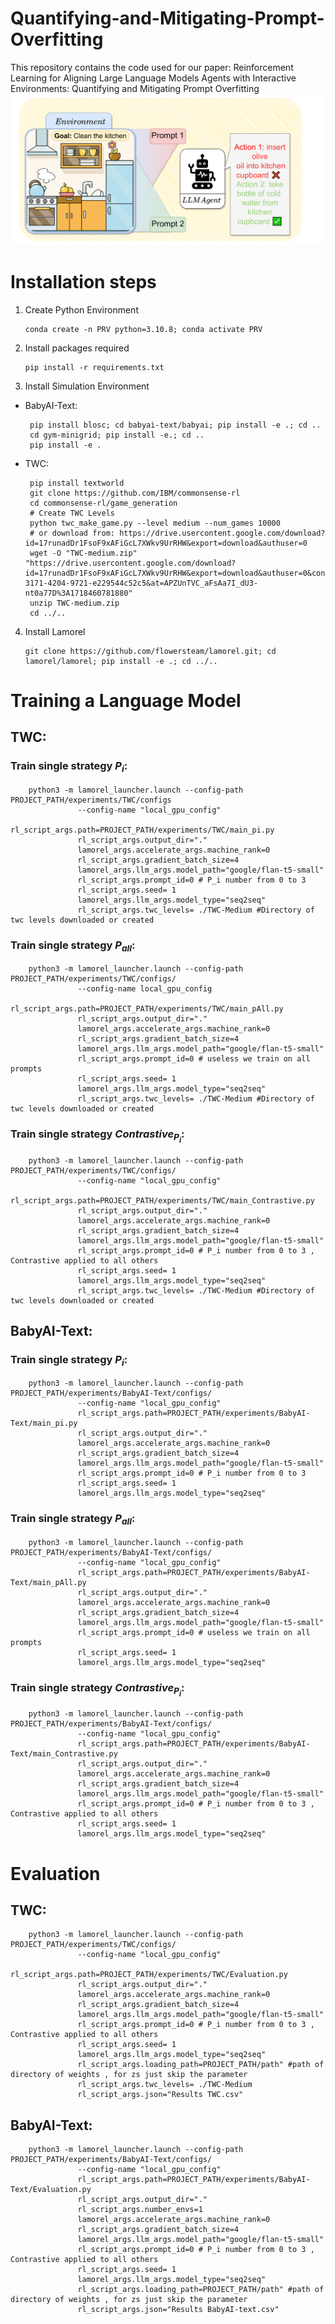 # Quantifying-and-Mitigating-Prompt-Overfitting
This repository contains the code used for our paper: Reinforcement Learning for Aligning Large Language Models Agents with Interactive Environments: Quantifying and Mitigating Prompt Overfitting
![screenshot](Figures.png)
# Installation steps
1. Create Python Environment
 
       conda create -n PRV python=3.10.8; conda activate PRV
2. Install packages required

       pip install -r requirements.txt
3. Install Simulation Environment
* BabyAI-Text:

       pip install blosc; cd babyai-text/babyai; pip install -e .; cd ..
       cd gym-minigrid; pip install -e.; cd ..
       pip install -e .
* TWC:

       pip install textworld
       git clone https://github.com/IBM/commonsense-rl
       cd commonsense-rl/game_generation
       # Create TWC Levels 
       python twc_make_game.py --level medium --num_games 10000
       # or download from: https://drive.usercontent.google.com/download?id=17runadDr1FsoF9xAFiGcL7XWkv9UrRHW&export=download&authuser=0
       wget -O "TWC-medium.zip" "https://drive.usercontent.google.com/download?id=17runadDr1FsoF9xAFiGcL7XWkv9UrRHW&export=download&authuser=0&confirm=t&uuid=a2c7fdc8-3171-4204-9721-e229544c52c5&at=APZUnTVC_aFsAa7I_dU3-nt0a77D%3A1718460781880"
       unzip TWC-medium.zip
       cd ../..
4. Install Lamorel

       git clone https://github.com/flowersteam/lamorel.git; cd lamorel/lamorel; pip install -e .; cd ../..
# Training a Language Model
## TWC:
### Train single strategy $P_i$:
        python3 -m lamorel_launcher.launch --config-path PROJECT_PATH/experiments/TWC/configs 
                   --config-name "local_gpu_config"        
                   rl_script_args.path=PROJECT_PATH/experiments/TWC/main_pi.py
                   rl_script_args.output_dir="." 
                   lamorel_args.accelerate_args.machine_rank=0 
                   rl_script_args.gradient_batch_size=4 
                   lamorel_args.llm_args.model_path="google/flan-t5-small"  
                   rl_script_args.prompt_id=0 # P_i number from 0 to 3 
                   rl_script_args.seed= 1   
                   lamorel_args.llm_args.model_type="seq2seq"
                   rl_script_args.twc_levels= ./TWC-Medium #Directory of twc levels downloaded or created
### Train single strategy $P_{all}$:
        python3 -m lamorel_launcher.launch --config-path PROJECT_PATH/experiments/TWC/configs/ 
                   --config-name local_gpu_config        
                   rl_script_args.path=PROJECT_PATH/experiments/TWC/main_pAll.py
                   rl_script_args.output_dir="." 
                   lamorel_args.accelerate_args.machine_rank=0 
                   rl_script_args.gradient_batch_size=4 
                   lamorel_args.llm_args.model_path="google/flan-t5-small"  
                   rl_script_args.prompt_id=0 # useless we train on all prompts 
                   rl_script_args.seed= 1   
                   lamorel_args.llm_args.model_type="seq2seq"
                   rl_script_args.twc_levels= ./TWC-Medium #Directory of twc levels downloaded or created
### Train single strategy $Contrastive_{P_i}$:
        python3 -m lamorel_launcher.launch --config-path PROJECT_PATH/experiments/TWC/configs/
                   --config-name "local_gpu_config"        
                   rl_script_args.path=PROJECT_PATH/experiments/TWC/main_Contrastive.py
                   rl_script_args.output_dir="." 
                   lamorel_args.accelerate_args.machine_rank=0 
                   rl_script_args.gradient_batch_size=4 
                   lamorel_args.llm_args.model_path="google/flan-t5-small"  
                   rl_script_args.prompt_id=0 # P_i number from 0 to 3 , Contrastive applied to all others
                   rl_script_args.seed= 1   
                   lamorel_args.llm_args.model_type="seq2seq"
                   rl_script_args.twc_levels= ./TWC-Medium #Directory of twc levels downloaded or created
## BabyAI-Text:
### Train single strategy $P_i$:
        python3 -m lamorel_launcher.launch --config-path PROJECT_PATH/experiments/BabyAI-Text/configs/ 
                   --config-name "local_gpu_config"        
                   rl_script_args.path=PROJECT_PATH/experiments/BabyAI-Text/main_pi.py
                   rl_script_args.output_dir="." 
                   lamorel_args.accelerate_args.machine_rank=0 
                   rl_script_args.gradient_batch_size=4 
                   lamorel_args.llm_args.model_path="google/flan-t5-small"  
                   rl_script_args.prompt_id=0 # P_i number from 0 to 3 
                   rl_script_args.seed= 1   
                   lamorel_args.llm_args.model_type="seq2seq"
### Train single strategy $P_{all}$:
        python3 -m lamorel_launcher.launch --config-path PROJECT_PATH/experiments/BabyAI-Text/configs/
                   --config-name "local_gpu_config"        
                   rl_script_args.path=PROJECT_PATH/experiments/BabyAI-Text/main_pAll.py
                   rl_script_args.output_dir="." 
                   lamorel_args.accelerate_args.machine_rank=0 
                   rl_script_args.gradient_batch_size=4 
                   lamorel_args.llm_args.model_path="google/flan-t5-small"  
                   rl_script_args.prompt_id=0 # useless we train on all prompts 
                   rl_script_args.seed= 1   
                   lamorel_args.llm_args.model_type="seq2seq"
### Train single strategy $Contrastive_{P_i}$:
        python3 -m lamorel_launcher.launch --config-path PROJECT_PATH/experiments/BabyAI-Text/configs/
                   --config-name "local_gpu_config"        
                   rl_script_args.path=PROJECT_PATH/experiments/BabyAI-Text/main_Contrastive.py
                   rl_script_args.output_dir="." 
                   lamorel_args.accelerate_args.machine_rank=0 
                   rl_script_args.gradient_batch_size=4 
                   lamorel_args.llm_args.model_path="google/flan-t5-small"  
                   rl_script_args.prompt_id=0 # P_i number from 0 to 3 , Contrastive applied to all others
                   rl_script_args.seed= 1   
                   lamorel_args.llm_args.model_type="seq2seq"
# Evaluation
## TWC:
        python3 -m lamorel_launcher.launch --config-path PROJECT_PATH/experiments/TWC/configs/
                   --config-name "local_gpu_config"        
                   rl_script_args.path=PROJECT_PATH/experiments/TWC/Evaluation.py
                   rl_script_args.output_dir="." 
                   lamorel_args.accelerate_args.machine_rank=0 
                   rl_script_args.gradient_batch_size=4 
                   lamorel_args.llm_args.model_path="google/flan-t5-small"  
                   rl_script_args.prompt_id=0 # P_i number from 0 to 3 , Contrastive applied to all others
                   rl_script_args.seed= 1   
                   lamorel_args.llm_args.model_type="seq2seq"
                   rl_script_args.loading_path=PROJECT_PATH/path" #path of directory of weights , for zs just skip the parameter
                   rl_script_args.twc_levels= ./TWC-Medium 
                   rl_script_args.json="Results TWC.csv" 
## BabyAI-Text:
        python3 -m lamorel_launcher.launch --config-path PROJECT_PATH/experiments/BabyAI-Text/configs/ 
                   --config-name "local_gpu_config"        
                   rl_script_args.path=PROJECT_PATH/experiments/BabyAI-Text/Evaluation.py
                   rl_script_args.output_dir="." 
                   rl_script_args.number_envs=1 
                   lamorel_args.accelerate_args.machine_rank=0 
                   rl_script_args.gradient_batch_size=4 
                   lamorel_args.llm_args.model_path="google/flan-t5-small"  
                   rl_script_args.prompt_id=0 # P_i number from 0 to 3 , Contrastive applied to all others
                   rl_script_args.seed= 1   
                   lamorel_args.llm_args.model_type="seq2seq"
                   rl_script_args.loading_path=PROJECT_PATH/path" #path of directory of weights , for zs just skip the parameter
                   rl_script_args.json="Results BabyAI-text.csv" 
                    

